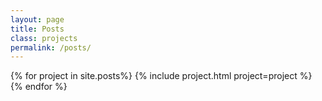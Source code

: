 ```yaml
---
layout: page
title: Posts
class: projects
permalink: /posts/
---
```


<!-- {:.hidden}
# Projects -->

<!-- {:.lead}
Here are some projects I have worked on for school, work, or fun. You can find the code for most of them on [GitHub](https://github.com/domoritz). -->

<div class="grid">
  {% for project in site.posts%}
    {% include project.html project=project %}
  {% endfor %}
</div>
